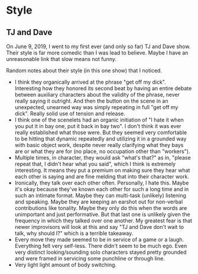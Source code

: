# Style

## TJ and Dave

On June 9, 2019, I went to my first ever (and only so far) TJ and Dave show. Their style is far more comedic than I was lead to believe. Maybe I have an unreasonable link that slow means not funny.

Random notes about their style (in this one show) that I noticed.

- I think they organically arrived at the phrase "get off my dick". Interesting how they honored its second beat by having an entire debate between auxiliary characters about the validity of the phrase, never really saying it outright. And then the button on the scene in an unexpected, unearned way was simply repeating in full "get off my dick". Really solid use of tension and release.
- I think one of the scenelets had an organic initiation of "I hate it when you put it in bay one, put it back in bay two". I don't think it was ever really established what those were. But they seemed very comfortable to be hitting that dynamic repeatedly and utilizing it in a grounded way with basic object work, despite never really clarifying what they bays are or what they are for (no place, no occupation other than "workers").
- Multiple times, in character, they would ask "what's that?" as in, "please repeat that, I didn't hear what you said", which I think is extremely interesting. It means they put a premium on making sure they hear what each other is saying and are fine melding that into their character work.
- Ironically, they talk over each other often. Personally, I hate this. Maybe it's okay because they've known each other for such a long time and in such an intimate format. Maybe they can multi-task (unlikely) listening and speaking. Maybe they are keeping an earshot out for non-verbal contributions like tonality. Maybe they only do this when the words are unimportant and just performative. But that last one is unlikely given the frequency in which they talked over one another. My greatest fear is that newer improvisors will look at this and say "TJ and Dave don't wait to talk, why should I?" which is a terrible takeaway.
- Every move they made seemed to be in service of a game or a laugh. Everything felt very self-less. There didn't seem to be much ego. Even very distinct looking/sounding solo characters stayed pretty grounded and were framed in servicing some punchline or through line.
- Very light light amount of body switching.
